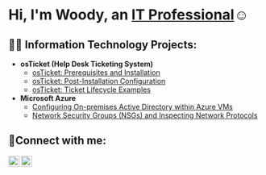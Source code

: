 <h1>Hi, I'm Woody, an <a href="https://linkedin.com/in/woody-francois">IT Professional</a>☺</h1>

<h2>👨‍💻 Information Technology Projects:</h2>

- <b>osTicket (Help Desk Ticketing System)</b>
  - [osTicket: Prerequisites and Installation](https://github.com/mrfrancoisnyc/osticket-prereqs)
  - [osTicket: Post-Installation Configuration](https://github.com/mrfrancoisnyc/post-install-config)
  - [osTicket: Ticket Lifecycle Examples](https://github.com/mrfrancoisnyc/ticket-lifecycle)
- <b>Microsoft Azure</b>
  - [Configuring On-premises Active Directory within Azure VMs](https://github.com/mrfrancoisnyc/configure-ad)
  - [Network Security Groups (NSGs) and Inspecting Network Protocols](https://github.com/mrfrancoisnyc/azure-network-protocols)

<h2>🤳Connect with me:</h2>

[<img align="left" alt="Josh | Twitter" width="22px" src="https://cdn.jsdelivr.net/npm/simple-icons@v3/icons/twitter.svg" />][twitter]
[<img align="left" alt="Josh | LinkedIn" width="22px" src="https://cdn.jsdelivr.net/npm/simple-icons@v3/icons/linkedin.svg" />][linkedin]


[twitter]: https://twitter.com/oldmancoding
[linkedin]: https://linkedin.com/in/woody-francois
